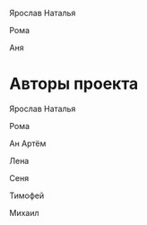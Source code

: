 Ярослав Наталья

Рома


Аня

# Авторы проекта
Ярослав
Наталья

Рома

Ан
Артём

Лена

Сеня

Тимофей

Михаил
